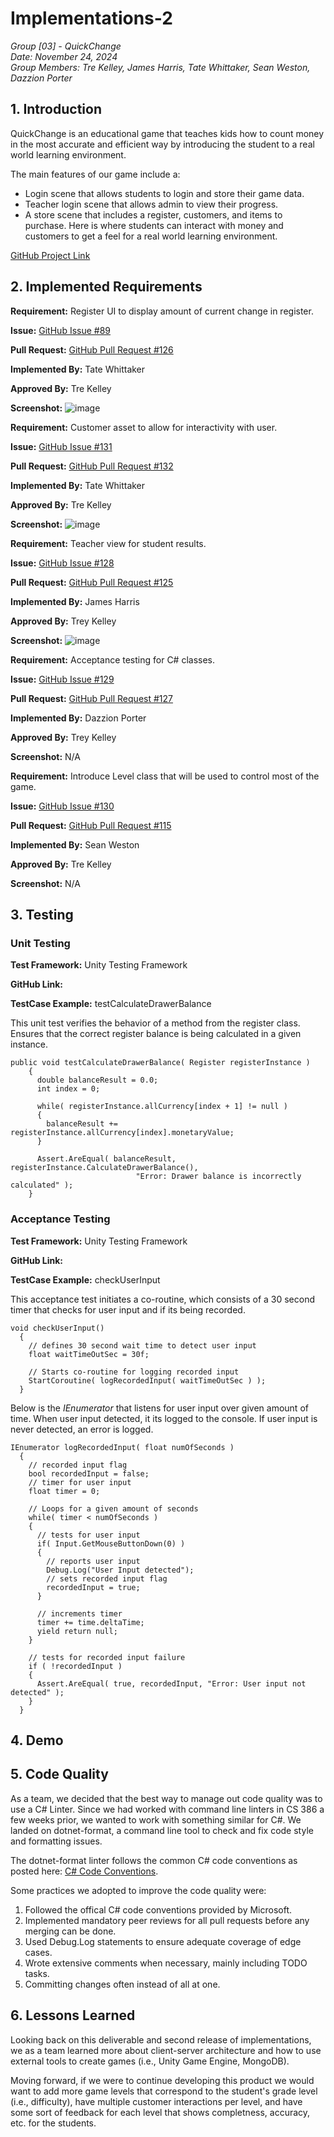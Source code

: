 # Implementations-2
*Group [03] - QuickChange*\
*Date: November 24, 2024*\
*Group Members: Tre Kelley, James Harris, Tate Whittaker, Sean Weston, Dazzion Porter*

## 1. Introduction

QuickChange is an educational game that teaches kids how to count money in the most accurate and efficient way by introducing the student to a real world learning environment.

The main features of our game include a: 

- Login scene that allows students to login and store their game data.
- Teacher login scene that allows admin to view their progress.
- A store scene that includes a register, customers, and items to purchase. Here is where students can interact with money and customers to get a feel for a real world learning environment.

[GitHub Project Link](https://github.com/James-d-Harris/QuickChange/tree/main)

## 2. Implemented Requirements
**Requirement:** Register UI to display amount of current change in register.

**Issue:** [GitHub Issue #89](https://github.com/James-d-Harris/QuickChange/issues/89)

**Pull Request:** [GitHub Pull Request #126](https://github.com/James-d-Harris/QuickChange/pull/126)

**Implemented By:** Tate Whittaker

**Approved By:** Tre Kelley

**Screenshot:** ![image](https://github.com/James-d-Harris/QuickChange/blob/d6-work/images/unityregisterUIscreenshot.png)


**Requirement:** Customer asset to allow for interactivity with user.

**Issue:** [GitHub Issue #131](https://github.com/James-d-Harris/QuickChange/issues/131)

**Pull Request:** [GitHub Pull Request #132](https://github.com/James-d-Harris/QuickChange/pull/132)

**Implemented By:** Tate Whittaker

**Approved By:** Tre Kelley

**Screenshot:** ![image](https://github.com/James-d-Harris/QuickChange/blob/d6-work/images/unityCustomerAssetScreenshot.png)


**Requirement:** Teacher view for student results.

**Issue:** [GitHub Issue #128](https://github.com/James-d-Harris/QuickChange/issues/128)

**Pull Request:** [GitHub Pull Request #125](https://github.com/James-d-Harris/QuickChange/pull/125)

**Implemented By:** James Harris

**Approved By:** Trey Kelley

**Screenshot:** ![image](https://github.com/James-d-Harris/QuickChange/blob/d6-work/images/unityTeacherView.png)


**Requirement:** Acceptance testing for C# classes.

**Issue:** [GitHub Issue #129](https://github.com/James-d-Harris/QuickChange/issues/129)

**Pull Request:** [GitHub Pull Request #127](https://github.com/James-d-Harris/QuickChange/pull/127)

**Implemented By:** Dazzion Porter

**Approved By:** Trey Kelley

**Screenshot:** N/A


**Requirement:** Introduce Level class that will be used to control most of the game.

**Issue:** [GitHub Issue #130](https://github.com/James-d-Harris/QuickChange/issues/130)

**Pull Request:** [GitHub Pull Request #115](https://github.com/James-d-Harris/QuickChange/pull/115)

**Implemented By:** Sean Weston

**Approved By:** Tre Kelley

**Screenshot:** N/A

## 3. Testing
### Unit Testing
**Test Framework:** Unity Testing Framework

**GitHub Link:** 

**TestCase Example:** testCalculateDrawerBalance

This unit test verifies the behavior of a method from the register class. Ensures that the correct register balance is being calculated in a given instance.

```
public void testCalculateDrawerBalance( Register registerInstance )
    {
      double balanceResult = 0.0;
      int index = 0;

      while( registerInstance.allCurrency[index + 1] != null )
      {
        balanceResult += registerInstance.allCurrency[index].monetaryValue;
      }

      Assert.AreEqual( balanceResult, registerInstance.CalculateDrawerBalance(),
                            "Error: Drawer balance is incorrectly calculated" );
    }
```

### Acceptance Testing
**Test Framework:** Unity Testing Framework

**GitHub Link:** 

**TestCase Example:** checkUserInput

This acceptance test initiates a co-routine, which consists of a 30 second timer that checks for user input and if its being recorded.

```
void checkUserInput()
  {
    // defines 30 second wait time to detect user input
    float waitTimeOutSec = 30f;

    // Starts co-routine for logging recorded input
    StartCoroutine( logRecordedInput( waitTimeOutSec ) );
  }
```

Below is the _IEnumerator_ that listens for user input over given amount of time. When user input detected, it its logged to the console. If user input is never detected, an error is logged.

```
IEnumerator logRecordedInput( float numOfSeconds )
  {
    // recorded input flag
    bool recordedInput = false;
    // timer for user input
    float timer = 0;

    // Loops for a given amount of seconds
    while( timer < numOfSeconds )
    {
      // tests for user input
      if( Input.GetMouseButtonDown(0) )
      {
        // reports user input
        Debug.Log("User Input detected");
        // sets recorded input flag
        recordedInput = true;
      }

      // increments timer
      timer += time.deltaTime;
      yield return null;
    }

    // tests for recorded input failure
    if ( !recordedInput )
    {
      Assert.AreEqual( true, recordedInput, "Error: User input not detected" );
    }
  }
```

## 4. Demo

## 5. Code Quality

As a team, we decided that the best way to manage out code quality was to use a C# Linter. Since we had worked with command line linters in CS 386 a few weeks prior, we wanted to work with something similar for C#. We landed on dotnet-format, a command line tool to check and fix code style and formatting issues.

The dotnet-format linter follows the common C# code conventions as posted here: [C# Code Conventions](https://learn.microsoft.com/en-us/dotnet/csharp/fundamentals/coding-style/coding-conventions). 

Some practices we adopted to improve the code quality were:

1. Followed the offical C# code conventions provided by Microsoft.
2. Implemented mandatory peer reviews for all pull requests before any merging can be done.
3. Used Debug.Log statements to ensure adequate coverage of edge cases.
4. Wrote extensive comments when necessary, mainly including TODO tasks.
5. Committing changes often instead of all at one.


## 6. Lessons Learned

Looking back on this deliverable and second release of implementations, we as a team learned more about client-server architecture and how to use external tools to create games (i.e., Unity Game Engine, MongoDB). 

Moving forward, if we were to continue developing this product we would want to add more game levels that correspond to the student's grade level (i.e., difficulty), have multiple customer interactions per level, and have some sort of feedback for each level that shows completness, accuracy, etc. for the students.
